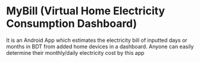 # MyBill (Virtual Home Electricity Consumption Dashboard)
It is an Android App which estimates the electricity bill of inputted days or months in BDT from added home devices in a dashboard.
Anyone can easily determine their monthly/daily electricity cost by this app 
